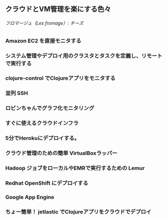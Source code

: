 ## クラウドとVM管理を楽にする色々

###### フロマージュ（Les fromage）: チーズ

### Amazon EC2 を直接モニタする
### システム管理やデプロイ用のクラスタとタスクを定義し、リモートで実行する
### clojure-control でClojureアプリをモニタする
### 並列 SSH
### ロビンちゃんでグラフ化モニタリング
### すぐに使えるクラウドインフラ
### 5分でHerokuにデプロイする。
### クラウド管理のための簡単 VirtualBoxラッパー
### Hadoop ジョブをローカルやEMRで実行するための Lemur
### Redhat OpenShift にデプロイする
### Google App Engine 
### ちょー簡単！ jetlastic でClojureアプリをクラウドでデプロイ